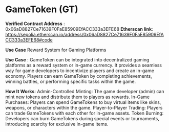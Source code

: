 # GameToken (GT)
**Verified Contract Address** : 0x06aD8827Ce71639F0FaE85909EfACC333a3EFE68
**Etherscan link**: https://sepolia.etherscan.io/address/0x06aD8827Ce71639F0FaE85909EfACC333a3EFE68#code

**Use Case**
Reward System for Gaming Platforms

**Use Case** : GameToken can be integrated into decentralized gaming platforms as a reward system or in-game currency. It provides a seamless way for game developers to incentivize players and create an in-game economy. Players can earn GameToken by completing achievements, winning battles, or performing specific tasks within the game.

**How It Works**:
Admin-Controlled Minting: The game developer (admin) can mint new tokens and distribute them to players as rewards.
In-Game Purchases: Players can spend GameTokens to buy virtual items like skins, weapons, or characters within the game.
Player-to-Player Trading: Players can trade GameTokens with each other for in-game assets.
Token Burning: Developers can burn GameTokens during special events or tournaments, introducing scarcity for exclusive in-game items.

